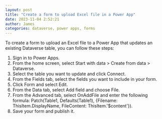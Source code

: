 ```yaml
---
layout: post
title: "Create a form to upload Excel file in a Power App"
date: 2023-11-04 2:52:21
author: James
categories: dataverse, power apps, forms
---
```


To create a form to upload an Excel file to a Power App that updates an existing Dataverse table, you can follow these steps:

1. Sign in to Power Apps.
2. From the home screen, select Start with data > Create from data > Dataverse.
3. Select the table you want to update and click Connect.
4. From the Fields tab, select the fields you want to include in your form.
5. Click Form and select Edit.
6. From the Data tab, select Add field and choose File.
7. From the Advanced tab, select OnAddFile and enter the following formula: Patch(Table1, Defaults(Table1), {Filename: ThisItem.DisplayName, FileContent: ThisItem.'$content'}).
8. Save your form and publish it.
